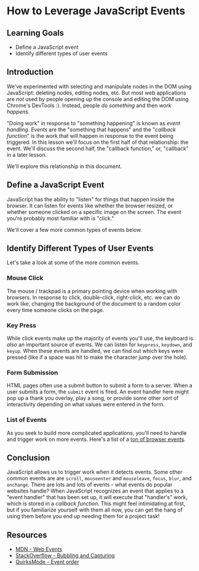 # How to Leverage JavaScript Events

## Learning Goals

* Define a JavaScript event
* Identify different types of user events

## Introduction

We've experimented with selecting and manipulate nodes in the DOM using
JavaScript: deleting nodes, editing nodes, etc. But most web applications are
_not_ used by people opening up the console and editing the DOM using Chrome's
DevTools :). Instead, people _do something_ and then _work happens_.

"Doing work" in response to "something happening" is known as _event handling_.
_Events_ are the "something that happens" and the "_callback function_" is the
work that will happen in response to the event being triggered. In this lesson
we'll focus on the first half of that relationship: the event. We'll discuss
the second half, the "callback function," or, "callback" in a later lesson.

We'll explore this relationship in this document.

## Define a JavaScript Event

JavaScript has the ability to "listen" for things that happen inside the
browser. It can listen for events like whether the browser resized, or
whether someone clicked on a specific image on the screen. The event you're
probably most familiar with is "click."

We'll cover a few more common types of events below.

## Identify Different Types of User Events

Let's take a look at some of the more common events.

### Mouse Click

The mouse / trackpad is a primary pointing device when working with
browsers. In response to click, double-click, right-click, etc. we
can do work like, changing the background of the document to a random
color every time someone clicks on the page.

### Key Press

While click events make up the majority of events you'll use, the
keyboard is _also_ an important source of events. We can listen
for `keypress`, `keydown`, and `keyup`. When these events are handled,
we can find out which keys were pressed (like if a space was hit to make
the character jump over the hole).

### Form Submission

HTML pages often use a submit button to submit a form to a server. When a user
submits a form, the `submit` event is fired. An event handler here might pop up
a thank you overlay, play a song, or provide some other sort of interactivity 
depending on what values were entered in the form.

### List of Events

As you seek to build more complicated applications, you'll need to handle and
trigger work on more events. Here's a list of a [ton of browser
events][list].


## Conclusion

JavaScript allows us to trigger work when it detects events.  Some other common
events are are `scroll`, `mouseenter` and `mouseleave`, `focus`, `blur`,  and
`onchange`. There are lots and lots of events - what events do popular websites handle?
When JavaScript recognizes an event that applies to a "event handler" that has been set
up, it will execute that "handler's" work, which is stored in a _callback function_.
This might feel intimidating at first, but if you familiarize yourself with them all now,
you can get the hang of using them before you end up needing them for a project task!

## Resources

- [MDN - Web Events][MDN]
- [StackOverflow - Bubbling and Capturing][SO]
- [QuirksMode - Event order][QM]

[instructions]: http://help.learn.co/workflow-tips/github/how-to-manually-open-a-lab
[help-center]: http://help.learn.co/the-learn-ide/common-ide-questions/viewing-html-pages-in-the-learn-ide
[MDN]: https://developer.mozilla.org/en-US/docs/Web/Events
[SO]: http://stackoverflow.com/questions/4616694/what-is-event-bubbling-and-capturing
[QM]: http://www.quirksmode.org/js/events_order.html
[list]: http://help.dottoro.com/larrqqck.php
